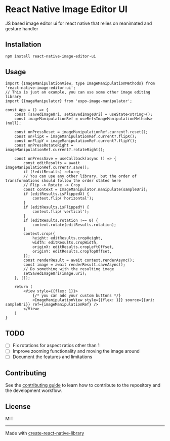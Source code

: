 # React Native Image Editor UI

JS based image editor ui for react native that relies on reanimated and gesture handler

## Installation

```sh
npm install react-native-image-editor-ui
```

## Usage

```tsx
import {ImageManipulationView, type ImageManipulationMethods} from 'react-native-image-editor-ui';
// This is just an example, you can use some other image editing library
import {ImageManipulator} from 'expo-image-manipulator';

const App = () => {
    const [savedImageUri, setSavedImageUri] = useState<string>();
    const imageManipulationRef = useRef<ImageManipulationMethods>(null);

    const onPressReset = imageManipulationRef.current?.reset();
    const onFlipX = imageManipulationRef.current?.flipX();
    const onFlipY = imageManipulationRef.current?.flipY();
    const onPressRotateRight = imageManipulationRef.current?.rotateRight();

    const onPressSave = useCallback(async () => {
        const editResults = await imageManipulationRef.current?.save();
        if (!editResults) return;
        // You can use any other library, but the order of transformations should follow the order stated here
        // Flip -> Rotate -> Crop
        const context = ImageManipulator.manipulate(sampleUri);
        if (editResults.isFlippedX) {
            context.flip('horizontal');
        }
        if (editResults.isFlippedY) {
            context.flip('vertical');
        }
        if (editResults.rotation !== 0) {
            context.rotate(editResults.rotation);
        }
        context.crop({
            height: editResults.cropHeight,
            width: editResults.cropWidth,
            originX: editResults.cropLeftOffset,
            originY: editResults.cropTopOffset,
        });
        const renderResult = await context.renderAsync();
        const image = await renderResult.saveAsync();
        // Do something with the resulting image
        setSavedImageUri(image.uri);
    }, []);

    return (
        <View style={{flex: 1}}>
            {/* you can add your custom buttons */}
            <ImageManipulationView style={{flex: 1}} source={{uri: sampleUri}} ref={imageManipulationRef} />
        </View>
    )
}
```

## TODO

- [ ] Fix rotations for aspect ratios other than 1
- [ ] Improve zooming functionality and moving the image around
- [ ] Document the features and limitations

## Contributing

See the [contributing guide](CONTRIBUTING.md) to learn how to contribute to the repository and the development workflow.

## License

MIT

---

Made with [create-react-native-library](https://github.com/callstack/react-native-builder-bob)
